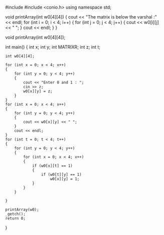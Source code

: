 #include <iostream>
#include <conio.h>
using namespace std;

void printArray(int w0[4][4])
{
	cout << "The matrix is below the varshal :" << endl;
	for (int i = 0; i < 4; i++)
	{
		for (int j = 0; j < 4; j++)
		{
			cout << w0[i][j] << " ";
		}
		cout << endl;
	}
}

void printArray(int w0[4][4]);

int main()
{
	int x;
	int y;
	int MATRIXR;
	int z;
	int t;

	int w0[4][4];

	for (int x = 0; x < 4; x++)
	{
		for (int y = 0; y < 4; y++)
		{
			cout << "Enter 0 and 1 : ";
			cin >> z;
			w0[x][y] = z;
		}
	}
	for (int x = 0; x < 4; x++)
	{
		for (int y = 0; y < 4; y++)
		{
			cout << w0[x][y] << " ";
		}
		cout << endl;
	}
	for (int t = 0; t < 4; t++)
	{
		for (int y = 0; y < 4; y++)
		{
			for (int x = 0; x < 4; x++)
			{
				if (w0[x][t] == 1)
				{
					if (w0[t][y] == 1)
						w0[x][y] = 1;
				}
			}
		}

	}

	printArray(w0);
	_getch();
	return 0;
}


